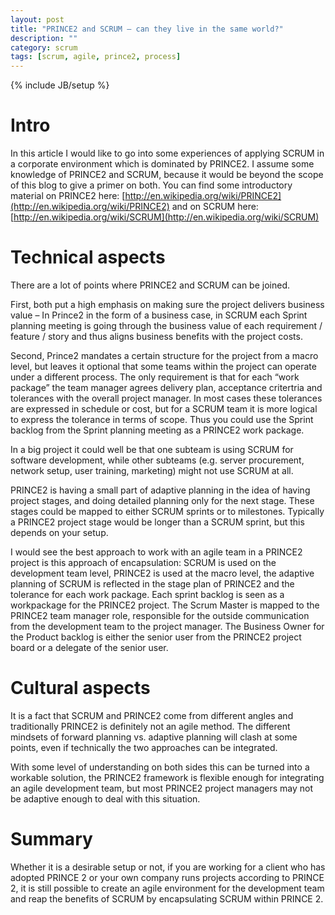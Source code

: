 ```yaml
---
layout: post
title: "PRINCE2 and SCRUM – can they live in the same world?"
description: ""
category: scrum
tags: [scrum, agile, prince2, process]
---
```

{% include JB/setup %}

# Intro

In this article I would like to go into some experiences of applying SCRUM
in a corporate environment which is dominated by PRINCE2. I assume some
knowledge of  PRINCE2 and SCRUM, because it would be beyond the scope
of this blog to give a primer on both. You can find some introductory
material on PRINCE2 here: 
[http://en.wikipedia.org/wiki/PRINCE2](http://en.wikipedia.org/wiki/PRINCE2)
and on SCRUM here: 
[http://en.wikipedia.org/wiki/SCRUM](http://en.wikipedia.org/wiki/SCRUM)

# Technical aspects

There are a lot of points where PRINCE2 and SCRUM can be joined.

First, both put a high emphasis on making sure the project delivers
business value – In Prince2 in the form of a business case, in SCRUM
each Sprint planning meeting is going through the business value of
each requirement / feature / story and thus aligns business benefits
with the project costs.

Second, Prince2 mandates a certain structure for the project from a
macro level, but leaves it optional that some teams within the project
can operate under a different process. The only requirement is that
for each “work package” the team manager agrees delivery plan,
acceptance critertria and tolerances with the overall project manager. In
most cases these tolerances are expressed in schedule or cost, but for
a SCRUM team it is more logical to express the tolerance in terms of
scope. Thus you could use the Sprint backlog from the Sprint planning
meeting as a PRINCE2 work package.

In a big project it could well be that one subteam is using SCRUM for
software development, while other subteams (e.g. server procurement,
network setup,  user training,  marketing) might not use SCRUM at all.

PRINCE2 is having a small part of adaptive planning in the idea of having
project stages, and doing detailed planning only for the next stage. These
stages could be mapped to either SCRUM sprints or to milestones. Typically
a PRINCE2 project stage would be longer than a SCRUM sprint, but this
depends on your setup.

I would see the best approach to work with an agile team in a
PRINCE2 project is this approach of encapsulation: SCRUM is used on
the development team level, PRINCE2 is used at the macro level, the
adaptive planning of SCRUM is reflected in the stage plan of PRINCE2 and
the tolerance for each work package. Each sprint backlog is seen as a
workpackage for the PRINCE2 project. The Scrum Master is mapped to the
PRINCE2 team  manager role, responsible for the outside communication
from the development team to the project manager. The Business Owner for
the Product backlog is either the senior user from the PRINCE2 project
board or a delegate of the senior user.

# Cultural aspects

It is a fact that SCRUM and PRINCE2 come from different angles and
traditionally PRINCE2 is definitely not an agile method. The different
mindsets of forward planning vs. adaptive planning will clash at some
points, even if technically the two approaches can be integrated.

With some level of understanding on both sides this can be turned
into a workable solution, the PRINCE2 framework is flexible enough for
integrating an agile development team, but most PRINCE2 project managers
may not be adaptive enough to deal with this situation.

# Summary

Whether it is a desirable setup or not, if you are working for a client
who has adopted PRINCE 2 or your own company runs projects according to
PRINCE 2, it is still possible to create an agile environment for the
development team and reap the benefits of SCRUM by encapsulating SCRUM
within PRINCE 2.

